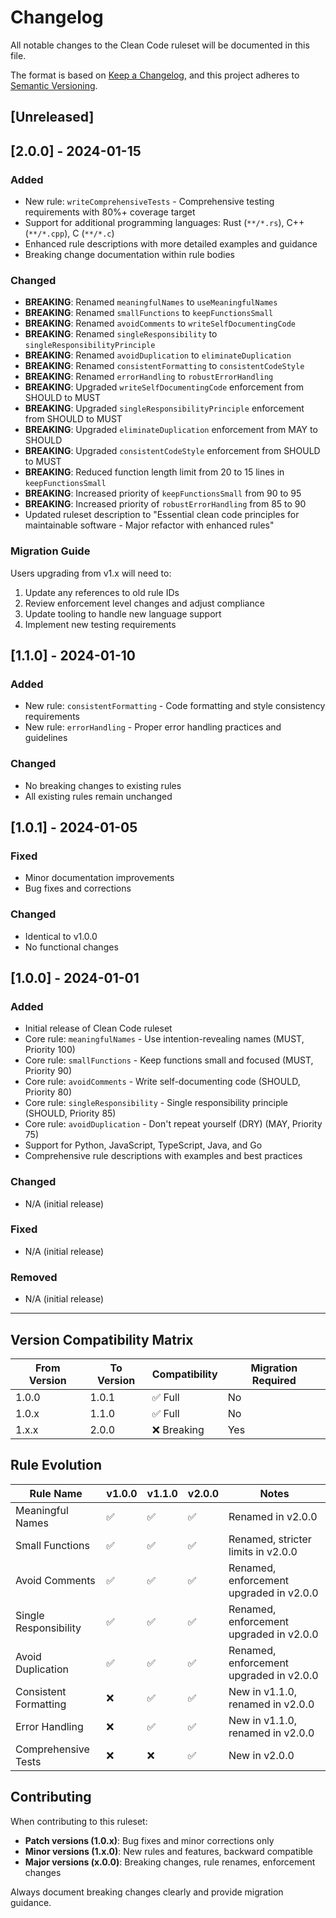 # Changelog

All notable changes to the Clean Code ruleset will be documented in this file.

The format is based on [Keep a Changelog](https://keepachangelog.com/en/1.0.0/),
and this project adheres to [Semantic Versioning](https://semver.org/spec/v2.0.0.html).

## [Unreleased]

## [2.0.0] - 2024-01-15

### Added
- New rule: `writeComprehensiveTests` - Comprehensive testing requirements with 80%+ coverage target
- Support for additional programming languages: Rust (`**/*.rs`), C++ (`**/*.cpp`), C (`**/*.c`)
- Enhanced rule descriptions with more detailed examples and guidance
- Breaking change documentation within rule bodies

### Changed
- **BREAKING**: Renamed `meaningfulNames` to `useMeaningfulNames`
- **BREAKING**: Renamed `smallFunctions` to `keepFunctionsSmall`
- **BREAKING**: Renamed `avoidComments` to `writeSelfDocumentingCode`
- **BREAKING**: Renamed `singleResponsibility` to `singleResponsibilityPrinciple`
- **BREAKING**: Renamed `avoidDuplication` to `eliminateDuplication`
- **BREAKING**: Renamed `consistentFormatting` to `consistentCodeStyle`
- **BREAKING**: Renamed `errorHandling` to `robustErrorHandling`
- **BREAKING**: Upgraded `writeSelfDocumentingCode` enforcement from SHOULD to MUST
- **BREAKING**: Upgraded `singleResponsibilityPrinciple` enforcement from SHOULD to MUST
- **BREAKING**: Upgraded `eliminateDuplication` enforcement from MAY to SHOULD
- **BREAKING**: Upgraded `consistentCodeStyle` enforcement from SHOULD to MUST
- **BREAKING**: Reduced function length limit from 20 to 15 lines in `keepFunctionsSmall`
- **BREAKING**: Increased priority of `keepFunctionsSmall` from 90 to 95
- **BREAKING**: Increased priority of `robustErrorHandling` from 85 to 90
- Updated ruleset description to "Essential clean code principles for maintainable software - Major refactor with enhanced rules"

### Migration Guide
Users upgrading from v1.x will need to:
1. Update any references to old rule IDs
2. Review enforcement level changes and adjust compliance
3. Update tooling to handle new language support
4. Implement new testing requirements

## [1.1.0] - 2024-01-10

### Added
- New rule: `consistentFormatting` - Code formatting and style consistency requirements
- New rule: `errorHandling` - Proper error handling practices and guidelines

### Changed
- No breaking changes to existing rules
- All existing rules remain unchanged

## [1.0.1] - 2024-01-05

### Fixed
- Minor documentation improvements
- Bug fixes and corrections

### Changed
- Identical to v1.0.0
- No functional changes

## [1.0.0] - 2024-01-01

### Added
- Initial release of Clean Code ruleset
- Core rule: `meaningfulNames` - Use intention-revealing names (MUST, Priority 100)
- Core rule: `smallFunctions` - Keep functions small and focused (MUST, Priority 90)
- Core rule: `avoidComments` - Write self-documenting code (SHOULD, Priority 80)
- Core rule: `singleResponsibility` - Single responsibility principle (SHOULD, Priority 85)
- Core rule: `avoidDuplication` - Don't repeat yourself (DRY) (MAY, Priority 75)
- Support for Python, JavaScript, TypeScript, Java, and Go
- Comprehensive rule descriptions with examples and best practices

### Changed
- N/A (initial release)

### Fixed
- N/A (initial release)

### Removed
- N/A (initial release)

---

## Version Compatibility Matrix

| From Version | To Version | Compatibility | Migration Required |
|--------------|------------|---------------|-------------------|
| 1.0.0        | 1.0.1      | ✅ Full       | No                |
| 1.0.x        | 1.1.0      | ✅ Full       | No                |
| 1.x.x        | 2.0.0      | ❌ Breaking   | Yes               |

## Rule Evolution

| Rule Name | v1.0.0 | v1.1.0 | v2.0.0 | Notes |
|-----------|--------|--------|--------|-------|
| Meaningful Names | ✅ | ✅ | ✅ | Renamed in v2.0.0 |
| Small Functions | ✅ | ✅ | ✅ | Renamed, stricter limits in v2.0.0 |
| Avoid Comments | ✅ | ✅ | ✅ | Renamed, enforcement upgraded in v2.0.0 |
| Single Responsibility | ✅ | ✅ | ✅ | Renamed, enforcement upgraded in v2.0.0 |
| Avoid Duplication | ✅ | ✅ | ✅ | Renamed, enforcement upgraded in v2.0.0 |
| Consistent Formatting | ❌ | ✅ | ✅ | New in v1.1.0, renamed in v2.0.0 |
| Error Handling | ❌ | ✅ | ✅ | New in v1.1.0, renamed in v2.0.0 |
| Comprehensive Tests | ❌ | ❌ | ✅ | New in v2.0.0 |

## Contributing

When contributing to this ruleset:

- **Patch versions (1.0.x)**: Bug fixes and minor corrections only
- **Minor versions (1.x.0)**: New rules and features, backward compatible
- **Major versions (x.0.0)**: Breaking changes, rule renames, enforcement changes

Always document breaking changes clearly and provide migration guidance.
